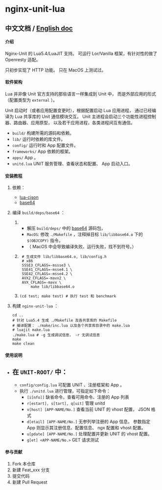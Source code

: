 # nginx-unit-lua

## 中文文档 / [English doc](README.en.md)

#### 介绍
Nginx-Unit 的 Lua5.4/LuaJIT 支持。
可运行 Lor/Vanilla 框架，有针对性的做了 Openresty 适配。

只初步实现了 HTTP 功能。
只在 MacOS 上测试过。


#### 软件架构
Lua 并非像 Unit 官方支持的那些语言一样集成到 Unit 中，
而是外部应用的形式（配置类型为 `external` ）。

Unit 启动时（或者应用配置变更时），根据配置启动 Lua 应用进程，
通过已经编译为 Lua 共享库的 Unit 通信模块交互。
Unit 主进程会启动三个功能性进程控制器、路由器、应用原型，
以及若干应用进程，各类进程间互有通信。

- `build/`      构建所需的源码和依赖。
- `lib/`        运行时依赖的库文件。
- `config/`     运行时和 App 配置文件。
- `frameworks/` App 依赖的框架。
- `apps/`       App 。
- `unitd.lua`   UNIT 服务管理、查看状态和配置、 App 启动入口。


#### 安装教程

1.  依赖：
    - [lua-cjson](https://github.com/openresty/lua-cjson)
    - [base64](https://github.com/aklomp/base64)

2.  编译 `build/deps/base64` ：
    1.  - 解压 `build/deps/` 中的 [base64](https://github.com/aklomp/base64) 源码包，
        - `MacOS`: 修改 `./Makefile` ，注释掉目标 `lib/libbase64.o` 下的 `$(OBJCOPY)` 指令，
        - （ MacOS 中会导致编译失败、运行失败，找不到符号。）
    2. ```
        # 生成文件 lib/libbase64.o, lib/config.h
        # x86
        SSSE3_CFLAGS=-mssse3 \
        SSE41_CFLAGS=-msse4.1 \
        SSE42_CFLAGS=-msse4.2 \
        AVX2_CFLAGS=-mavx2 \
        AVX_CFLAGS=-mavx \
            make lib/libbase64.o
        ```
    3. ```(cd test; make test) # 执行 test 和 benchmark```

3.  构建 `nginx-unit-lua` ：
    ```
    cd ..
    # 针对 Lua5.4 生成 ./Makefile 及各共享库的 Makefile
    # 编译配置： ./make/inc.lua 以及各个共享库目录中的 make.lua
    # luajit make.lua
    ./make.lua # -g 生成调试信息， -r 无调试信息
    make
    make clean
    ```


#### 使用说明

- 在 `UNIT-ROOT/` 中：
    -
    - `config/config.lua` 可配置 UNIT 、注册框架和 App 。
    - 执行 `./unitd.lua` 进行管理，可指定如下命令：
        - `[i[nfo]]`
            缺省命令，查看可用命令、注册的 App 列表
        - `r[estart], s[tart], q[uit]`
            管理 unitd
        - `v[host] [APP-NAME/No.]`
            查看当前 UNIT 的 vhost 配置， JSON 格式
        - `d[etail] [APP-NAME/No.]`
            无参列举注册的 App 信息，
            参数指定 App 则显示其注册信息、配置信息、 ngx 配置和 vhost 配置。
        - `u[pdate] [APP-NAME/No.]`
            处理配置并更新 UNIT 的 vhost 配置。
        - `g[et] <APP-NAME/No.>`
            GET 请求测试


#### 参与贡献

1.  Fork 本仓库
2.  新建 Feat_xxx 分支
3.  提交代码
4.  新建 Pull Request

